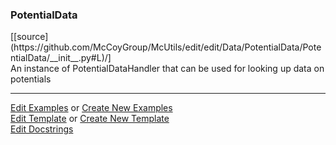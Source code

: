 ### <a id="McUtils.Data.PotentialData.PotentialData">PotentialData</a> 
<div class="docs-source-link" markdown="1">
[[source](https://github.com/McCoyGroup/McUtils/edit/edit/Data/PotentialData/PotentialData/__init__.py#L)/]
</div>
An instance of PotentialDataHandler that can be used for looking up data on potentials



___

[Edit Examples](https://github.com/McCoyGroup/McUtils/edit/edit/ci/examples/McUtils/Data/PotentialData/PotentialData.md) or 
[Create New Examples](https://github.com/McCoyGroup/McUtils/new/edit/?filename=ci/examples/McUtils/Data/PotentialData/PotentialData.md) <br/>
[Edit Template](https://github.com/McCoyGroup/McUtils/edit/edit/ci/docs/McUtils/Data/PotentialData/PotentialData.md) or 
[Create New Template](https://github.com/McCoyGroup/McUtils/new/edit/?filename=ci/docs/templates/McUtils/Data/PotentialData/PotentialData.md) <br/>
[Edit Docstrings](https://github.com/McCoyGroup/McUtils/edit/edit/Data/PotentialData/PotentialData/__init__.py#L?message=Update%20Docs)

